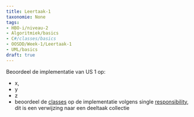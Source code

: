 ```yaml
---
title: Leertaak-1
taxonomie: None
tags:
- HBO-i/niveau-2
- Algoritmiek/basics
- C#/classes/basics
- OOSDD/Week-1/Leertaak-1
- UML/basics
draft: true 
---
```


Beoordeel de implementatie van US 1 op:
- x, 
- y
- z
- beoordeel de [classes]() op de implementatie volgens single [responsibility](Ondersteunende-informatie\Cognitieve-modellen\Development\SOLID\SOLID-niveau-2), dit is een verwijzing naar een deeltaak collectie
